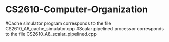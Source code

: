 # CS2610-Computer-Organization
#Cache simulator program corresponds to the file CS2610_A6_cache_simulator.cpp
#Scalar pipelined processor corresponds to the file CS2610_A8_scalar_pipelined.cpp
